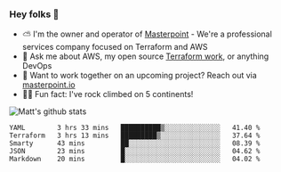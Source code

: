 

### Hey folks 👋

- ⛅️ I'm the owner and operator of [Masterpoint](https://masterpoint.io) - We're a professional services company focused on Terraform and AWS
- 💬 Ask me about AWS, my open source [Terraform work](https://github.com/masterpointio?q=terraform&type=&language=hcl), or anything DevOps
- 🔨 Want to work together on an upcoming project? Reach out via [masterpoint.io](https://masterpoint.io)
- 🧗‍♂️ Fun fact: I've rock climbed on 5 continents! 


![Matt's github stats](https://github-readme-stats.vercel.app/api?username=Gowiem&count_private=true&theme=cobalt&show_icons=true)

<!--START_SECTION:waka-->
```text
YAML        3 hrs 33 mins   ██████████▒░░░░░░░░░░░░░░   41.40 % 
Terraform   3 hrs 13 mins   █████████▒░░░░░░░░░░░░░░░   37.64 % 
Smarty      43 mins         ██░░░░░░░░░░░░░░░░░░░░░░░   08.39 % 
JSON        23 mins         █░░░░░░░░░░░░░░░░░░░░░░░░   04.62 % 
Markdown    20 mins         █░░░░░░░░░░░░░░░░░░░░░░░░   04.02 % 
```
<!--END_SECTION:waka-->
